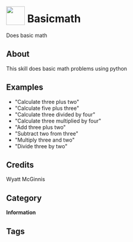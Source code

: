 # <img src="https://raw.githack.com/FortAwesome/Font-Awesome/master/svgs/solid/calculator.svg" card_color="#FFFFFF" width="50" height="50" style="vertical-align:bottom"/> Basicmath
Does basic math

## About
This skill does basic math problems using python

## Examples
* "Calculate three plus two"
* "Calculate five plus three"
* "Calculate three divided by four"
* "Calculate three multiplied by four"
* "Add three plus two"
* "Subtract two from three"
* "Multiply three and two"
* "Divide three by two"

## Credits
Wyatt McGinnis

## Category
**Information**

## Tags

